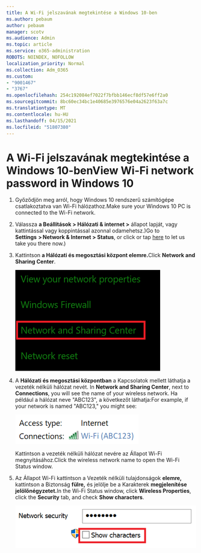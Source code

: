 ```yaml
---
title: A Wi-Fi jelszavának megtekintése a Windows 10-ben
ms.author: pebaum
author: pebaum
manager: scotv
ms.audience: Admin
ms.topic: article
ms.service: o365-administration
ROBOTS: NOINDEX, NOFOLLOW
localization_priority: Normal
ms.collection: Adm_O365
ms.custom:
- "9001467"
- "3767"
ms.openlocfilehash: 254c192084ef7022f7bfbb146ecf8df57e6ff2a0
ms.sourcegitcommit: 8bc60ec34bc1e40685e3976576e04a2623f63a7c
ms.translationtype: MT
ms.contentlocale: hu-HU
ms.lasthandoff: 04/15/2021
ms.locfileid: "51807380"
---
```

# <a name="view-wi-fi-network-password-in-windows-10"></a><span data-ttu-id="bb469-102">A Wi-Fi jelszavának megtekintése a Windows 10-ben</span><span class="sxs-lookup"><span data-stu-id="bb469-102">View Wi-Fi network password in Windows 10</span></span>

1. <span data-ttu-id="bb469-103">Győződjön meg arról, hogy Windows 10 rendszerű számítógépe csatlakoztatva van Wi-Fi hálózathoz.</span><span class="sxs-lookup"><span data-stu-id="bb469-103">Make sure your Windows 10 PC is connected to the Wi-Fi network.</span></span>

2. <span data-ttu-id="bb469-104">Válassza **a Beállítások > Hálózati & internet >** állapot lapját, [](ms-settings:network?activationSource=GetHelp) vagy kattintással vagy koppintással azonnal odamehetsz.)</span><span class="sxs-lookup"><span data-stu-id="bb469-104">Go to **Settings  > Network & Internet  > Status**, or click or tap [here](ms-settings:network?activationSource=GetHelp) to let us take you there now.)</span></span>

3. <span data-ttu-id="bb469-105">Kattintson **a Hálózati és megosztási központ elemre.**</span><span class="sxs-lookup"><span data-stu-id="bb469-105">Click **Network and Sharing Center**.</span></span>

    ![Hálózati és megosztási központ.](media/network-sharing-center.png)

4. <span data-ttu-id="bb469-107">A **Hálózati és megosztási központban** a Kapcsolatok mellett láthatja a vezeték nélküli hálózat nevét. </span><span class="sxs-lookup"><span data-stu-id="bb469-107">In **Network and Sharing Center**, next to **Connections**, you will see the name of your wireless network.</span></span> <span data-ttu-id="bb469-108">Ha például a hálózat neve "ABC123", a következőt láthatja:</span><span class="sxs-lookup"><span data-stu-id="bb469-108">For example, if your network is named "ABC123," you might see:</span></span>

    ![Hálózati kapcsolatok.](media/network-connections.png)

    <span data-ttu-id="bb469-110">Kattintson a vezeték nélküli hálózat nevére az Állapot Wi-Fi megnyitásához.</span><span class="sxs-lookup"><span data-stu-id="bb469-110">Click the wireless network name to open the Wi-Fi Status window.</span></span> 

5. <span data-ttu-id="bb469-111">Az Állapot Wi-Fi kattintson a Vezeték nélküli tulajdonságok **elemre,** kattintson a Biztonság **fülre,** és jelölje be a Karakterek **megjelenítése jelölőnégyzetet.**</span><span class="sxs-lookup"><span data-stu-id="bb469-111">In the Wi-Fi Status window, click **Wireless Properties**, click the **Security** tab, and check **Show characters**.</span></span>

    ![A Wi-Fi karakterek megjelenítése](media/show-password-characters.png)


